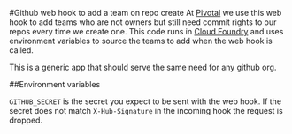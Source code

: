 #Github web hook to add a team on repo create
At [Pivotal](http://pivotal.io) we use this web hook to add teams who are not owners but still need commit rights to our repos every time we create one. This code runs in [Cloud Foundry](http://run.pivotal.io) and uses environment variables to source the teams to add when the web hook is called. 

This is a generic app that should serve the same need for any github org.


##Environment variables

```GITHUB_SECRET``` is the secret you expect to be sent with the web hook. If the secret does not match ``X-Hub-Signature`` in the incoming hook the request is dropped. 